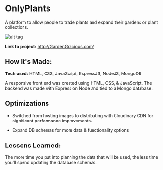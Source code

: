 # OnlyPlants
A platform to allow people to trade plants and expand their gardens or plant collections.

![alt tag](https://imgur.com/Wm1jnIT)

**Link to project:** http://GardenGracious.com/

## How It's Made:

**Tech used:** HTML, CSS, JavaScript, ExpressJS, NodeJS, MongoDB

A  responsive front end was created using HTML, CSS, & JavaScript. The backend was made with Express on Node and tied to a Mongo database.

## Optimizations

+ Switched from hosting images to distributing with Cloudinary CDN for significant performance improvements.
- Expand DB schemas for more data & functionality options

## Lessons Learned:

The more time you put into planning the data that will be used, the less time you'll spend updating the database schemas.
